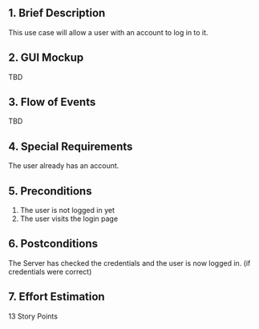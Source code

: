 ## 1. Brief Description
This use case will allow a user with an account to log in to it.
## 2. GUI Mockup
TBD
## 3. Flow of Events
TBD
## 4. Special Requirements
The user already has an account.
## 5. Preconditions
1. The user is not logged in yet
2. The user visits the login page
## 6. Postconditions
The Server has checked the credentials and the user is now logged in. (if credentials were correct)
## 7. Effort Estimation
13 Story Points